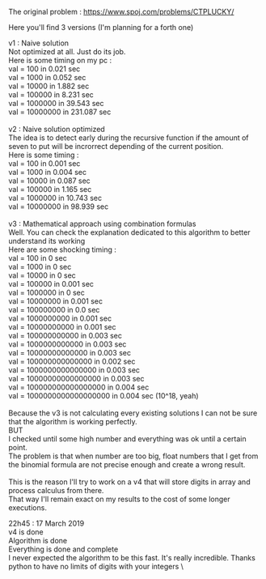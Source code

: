 The original problem : https://www.spoj.com/problems/CTPLUCKY/

Here you'll find 3 versions (I'm planning for a forth one)

v1 : Naive solution \
Not optimized at all. Just do its job. \
Here is some timing on my pc : \
val = 100 in 0.021 sec \
val = 1000 in 0.052 sec \
val = 10000 in 1.882 sec \
val = 100000 in 8.231 sec \
val = 1000000 in 39.543 sec \
val = 10000000 in 231.087 sec \
 \
v2 : Naive solution optimized \
The idea is to detect early during the recursive function if the amount of seven to put will be incrorrect depending of the current position. \
Here is some timing : \
val = 100 in 0.001 sec \
val = 1000 in 0.004 sec \
val = 10000 in 0.087 sec \
val = 100000 in 1.165 sec \
val = 1000000 in 10.743 sec \
val = 10000000 in 98.939 sec \
 \
v3 : Mathematical approach using combination formulas \
Well. You can check the explanation dedicated to this algorithm to better understand its working \
Here are some shocking timing : \
val = 100 in 0 sec \
val = 1000 in 0 sec \
val = 10000 in 0 sec \
val = 100000 in 0.001 sec \
val = 1000000 in 0 sec \
val = 10000000 in 0.001 sec \
val = 100000000 in 0.0 sec \
val = 1000000000 in 0.001 sec \
val = 10000000000 in 0.001 sec \
val = 100000000000 in 0.003 sec \
val = 1000000000000 in 0.003 sec \
val = 10000000000000 in 0.003 sec \
val = 100000000000000 in 0.002 sec \
val = 1000000000000000 in 0.003 sec \
val = 10000000000000000 in 0.003 sec \
val = 100000000000000000 in 0.004 sec \
val = 1000000000000000000 in 0.004 sec (10^18, yeah) \
 \
Because the v3 is not calculating every existing solutions I can not be sure that the algorithm is working perfectly. \
BUT \
I checked until some high number and everything was ok until a certain point. \
The problem is that when number are too big, float numbers that I get from the binomial formula are not precise enough and create a wrong result. \
 \
This is the reason I'll try to work on a v4 that will store digits in array and process calculus from there. \
That way I'll remain exact on my results to the cost of some longer executions.

22h45 : 17 March 2019 \
v4 is done \
Algorithm is done \
Everything is done and complete \
I never expected the algorithm to be this fast. It's really incredible. Thanks python to have no limits of digits with your integers \
